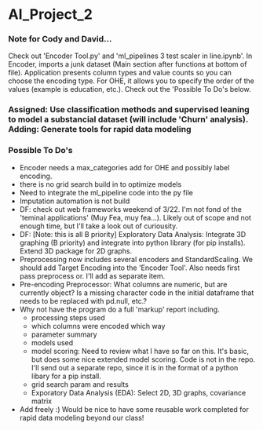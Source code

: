 # AI_Project_2

### Note for Cody and David...
Check out 'Encoder Tool.py' and 'ml_pipelines 3 test scaler in line.ipynb'.  In Encoder, imports a junk dataset (Main section after functions at bottom of file). Application presents column types and value counts so you can choose the encoding type.  For OHE, it allows you to specify the order of the values (example is education, etc.).  Check out the 'Possible To Do's below.


### Assigned: Use classification methods and supervised leaning to model a substancial dataset (will include 'Churn' analysis). Adding: Generate tools for rapid data modeling


### Possible To Do's
* Encoder needs a max_categories add for OHE and possibly label encoding.
* there is no grid search build in to optimize models
* Need to integrate the ml_pipeline code into the py file
* Imputation automation is not build
* DF: check out web frameworks weekend of 3/22. I'm not fond of the 'teminal applications' (Muy Fea, muy fea...). Likely out of scope and not enough time, but I'll take a look out of curiousity.
* DF: [Note: this is all B priority] Exploratory Data Analysis: Integrate 3D graphing (B priority) and integrate into python library (for pip installs). Extend 3D package for 2D graphs.
* Preprocessing now includes several encoders and StandardScaling. We should add Target Encoding into the 'Encoder Tool'. Also needs first pass preprocess or. I'll add as separate item.
* Pre-encoding Preprocessor: What columns are numeric, but are currently object? Is a missing character code in the initial dataframe that needs to be replaced with pd.null, etc.?
* Why not have the program do a full 'markup' report including.
    * processing steps used
    * which columns were encoded which way
    * parameter summary
    * models used
    * model scoring: Need to review what I have so far on this. It's basic, but does some nice extended model scoring. Code is not in the repo. I'll send out a separate repo, since it is in the format of a python libary for a pip install.
    * grid search param and results
    * Exporatory Data Analysis (EDA):  Select 2D, 3D graphs, covariance matrix
* Add freely :)  Would be nice to have some reusable work completed for rapid data modeling beyond our class!
